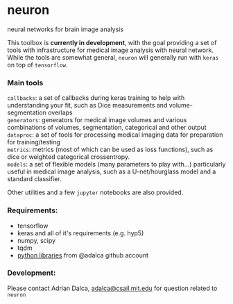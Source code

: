 # neuron
neural networks for brain image analysis

This toolbox is **currently in development**, with the goal providing a set of tools with infrastructure for medical image analysis with neural network. While the tools are somewhat general, `neuron` will generally run with `keras` on top of `tensorflow`.

### Main tools
`callbacks`: a set of callbacks during keras training to help with understanding your fit, such as Dice measurements and volume-segmentation overlaps  
`generators`: generators for medical image volumes and various combinations of volumes, segmentation, categorical and other output  
`dataproc`: a set of tools for processing medical imaging data for preparation for training/testing  
`metrics`: metrics (most of which can be used as loss functions), such as dice or weighted categorical crossentropy.  
`models`: a set of flexible models (many parameters to play with...) particularly useful in medical image analysis, such as a U-net/hourglass model and a standard classifier. 

Other utilities and a few `jupyter` notebooks are also provided.

### Requirements:
- tensorflow  
- keras and all of it's requirements (e.g. hyp5) 
- numpy, scipy  
- tqdm  
- [python libraries](https://github.com/search?q=user%3Aadalca+topic%3Apython) from @adalca github account  
 
### Development:
Please contact Adrian Dalca, adalca@csail.mit.edu for question related to `neuron`
